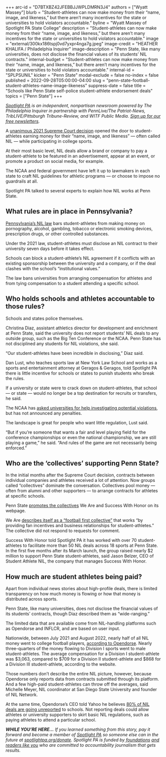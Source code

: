 +++
arc-id = "D7BTXBZ42JFEBBJJWPLDMRN3J4"
authors = ["Wyatt Massey"]
blurb = "Student-athletes can now make money from their “name, image, and likeness,” but there aren’t many incentives for the state or universities to hold violators accountable."
byline = "Wyatt Massey of Spotlight PA State College"
description = "Student-athletes can now make money from their “name, image, and likeness,” but there aren’t many incentives for the state or universities to hold violators accountable."
image = "external/300kx186tspj0vd7yxpr4nga7g.jpeg"
image-credit = "HEATHER KHALIFA / Philadelphia Inquirer"
image-description = "Penn State, like many universities, does not disclose the financial values of its students’ NIL contracts."
internal-budget = "Student-athletes can now make money from their “name, image, and likeness,” but there aren’t many incentives for the state or universities to hold violators accountable."
internal-id = "SPLPSUNIL"
kicker = "Penn State"
modal-exclude = false
no-index = false
published = 2022-09-28T05:00:00-04:00
slug = "penn-state-football-student-athletes-name-image-likeness"
suppress-date = false
title = "Schools like Penn State self-police student-athlete endorsement deals"
topics = ["Penn State"]
+++

<a href="https://www.spotlightpa.org/"><i>Spotlight PA</i></a><i> is an independent, nonpartisan newsroom powered by The Philadelphia Inquirer in partnership with PennLive/The Patriot-News, TribLIVE/Pittsburgh Tribune-Review, and WITF Public Media. </i><a href="https://www.spotlightpa.org/newsletters"><i>Sign up for our free newsletters</i></a><i>.</i>

A <a href="https://web.archive.org/20220903053810/https://www.supremecourt.gov/opinions/20pdf/20-512_gfbh.pdf">unanimous 2021 Supreme Court decision</a> opened the door to student-athletes earning money for their “name, image, and likeness” — often called NIL — while participating in college sports.

At their most basic level, NIL deals allow a brand or company to pay a student-athlete to be featured in an advertisement, appear at an event, or promote a product on social media, for example.

The NCAA and federal government have left it up to lawmakers in each state to craft NIL guidelines for athletic programs — or choose to impose no guardrails at all.

Spotlight PA talked to several experts to explain how NIL works at Penn State.

<script src="https://www.spotlightpa.org/embed.js" async></script><div data-spl-embed-version="1" data-spl-src="https://www.spotlightpa.org/embeds/newsletter/"></div>

## What rules are in place in Pennsylvania?

<a href="https://web.archive.org/20210630233733/https://www.legis.state.pa.us/cfdocs/legis/li/uconsCheck.cfm?yr=2021&sessInd=0&act=26">Pennsylvania’s NIL law</a> bars student-athletes from making money on pornography, alcohol, gambling, tobacco or electronic smoking devices, prescription drugs, or other controlled substances.

Under the 2021 law, student-athletes must disclose an NIL contract to their university seven days before it takes effect.

Schools can block a student-athlete’s NIL agreement if it conflicts with an existing sponsorship between the university and a company, or if the deal clashes with the school’s “institutional values.”

The law bans universities from arranging compensation for athletes and from tying compensation to a student attending a specific school.

## Who holds schools and athletes accountable to those rules?

Schools and states police themselves.

Christina Diaz, assistant athletics director for development and enrichment at Penn State, said the university does not report students’ NIL deals to any outside group, such as the Big Ten Conference or the NCAA. Penn State has not disciplined any students for NIL violations, she said.

“Our student-athletes have been incredible in disclosing,” Diaz said.

Dan Lust, who teaches sports law at New York Law School and works as a sports and entertainment attorney at Geragos &amp; Geragos, told Spotlight PA there is little incentive for schools or states to punish students who break the rules.

If a university or state were to crack down on student-athletes, that school — or state — would no longer be a top destination for recruits or transfers, he said.

The NCAA has <a href="https://www.espn.com/espn/story/_/id/34420323/ncaa-asks-member-schools-help-nil-violation-investigations">asked universities for help investigating potential violations</a>, but has not announced any penalties.

The landscape is great for people who want little regulation, Lust said.

“But if you’re someone that wants a fair and level playing field for the conference championships or even the national championship, we are still playing a game,” he said. “And rules of the game are not necessarily being enforced.”

## Who are the ‘collectives’ supporting Penn State?

In the initial months after the Supreme Court decision, contracts between individual companies and athletes received a lot of attention. Now groups called “collectives” dominate the conversation. Collectives pool money — often from alumni and other supporters — to arrange contracts for athletes at specific schools.

Penn State <a href="https://web.archive.org/20220907005720/https://gopsusports.com/sports/2021/9/28/statement.aspx">promotes the collectives</a> We Are and Success With Honor on its webpage.

We Are <a href="https://web.archive.org/20220913154623/https://nittanycommonwealth.com/">describes itself as a “football first collective”</a> that works “by providing fan incentives and business relationships for student-athletes.” The collective did not respond to requests for comment.

Success With Honor told Spotlight PA it has worked with over 70 student-athletes to facilitate more than 50 NIL deals across 18 sports at Penn State. In the first five months after its March launch, the group raised nearly $2 million to support Penn State student-athletes, said Jason Belzer, CEO of Student Athlete NIL, the company that manages Success With Honor.

<script src="https://www.spotlightpa.org/embed.js" async></script><div data-spl-embed-version="1" data-spl-src="https://www.spotlightpa.org/embeds/donate/"></div>

## How much are student athletes being paid?

Apart from individual news stories about high-profile deals, there is limited transparency on how much money is flowing or how that money is distributed across sports.

Penn State, like many universities, does not disclose the financial values of its students’ contracts, though Diaz described them as “wide-ranging.”

The limited data that are available come from NIL-handling platforms such as Opendorse and INFLCR, and are based on user input.

Nationwide, between July 2021 and August 2022, nearly half of all NIL money went to college football players, <a href="https://web.archive.org/20220817102309/https://biz.opendorse.com/nil-insights/">according to Opendorse</a>. Nearly three-quarters of the money flowing to Division I sports went to male student-athletes. The average compensation for a Division I student-athlete was $3,063, compared to $709 for a Division II student-athlete and $868 for a Division III student-athlete, according to the website.

Those numbers don’t describe the entire NIL picture, however, because Opendorse only reports data from contracts submitted through its platform. And a few high-paid student-athletes can throw off the averages, said Michelle Meyer, NIL coordinator at San Diego State University and founder of NIL Network.

At the same time, Opendorse’s CEO told Yahoo he believes <a href="https://web.archive.org/20220930141416/https://www.yahoo.com/entertainment/nil-era-still-t-reliably-172003992.html?guccounter=1">80% of NIL deals are going unreported</a> to schools. Not reporting deals could allow athletes or university supporters to skirt basic NIL regulations, such as paying athletes to attend a particular school.

<i><b>WHILE YOU’RE HERE...</b></i><i> If you learned something from this story, pay it forward and become a member of </i><a href="https://www.spotlightpa.org/"><i>Spotlight PA</i></a><i> so someone else can in the future at </i><a href="https://www.spotlightpa.org/donate"><i>spotlightpa.org/donate</i></a><i>. Spotlight PA is funded by</i><a href="https://www.spotlightpa.org/support"><i> foundations</i></a><i> </i><a href="https://www.spotlightpa.org/support"><i>and readers like you</i></a><i> who are committed to accountability journalism that gets results.</i>
